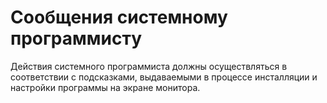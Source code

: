 # Сообщения системному программисту

Действия системного программиста должны осуществляться в
соответствии с подсказками, выдаваемыми в процессе инсталляции и
настройки программы на экране монитора.


